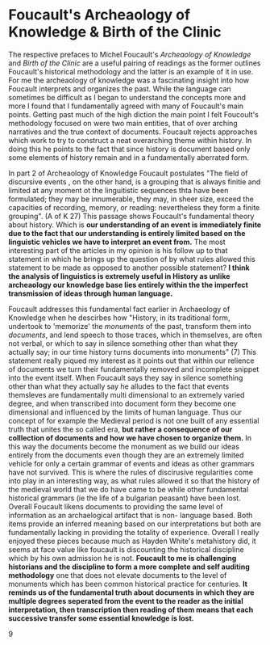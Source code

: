 # Foucault's Archeaology of Knowledge & Birth of the Clinic
The respective prefaces to Michel Foucault's *Archeaology of Knowledge* and *Birth of the Clinic* are a useful pairing of readings as the former outlines Foucault's historical methodology and the latter is an example of it in use. For me the archeaology of knowledge was a fascinating insight into how Foucault interprets and organizes the past. While the language can sometimes be difficult as I began to understand the concepts more and more I found that I fundamentally agreed with many of Foucault's main points. Getting past much of the high diction the main point I felt Foucoult's methodology focused on were two main entities, that of over arching narratives and the true context of documents. Foucault rejects approaches which work to try to construct a neat overarching theme within history. In doing this he points to the fact that since history is document based only some elements of history remain and in a fundamentally aberrated form. 

In part 2 of Archeaology of Knowledge Foucault postulates "The field of discursive events , on the other hand, is a grouping that is always finitie and limited at any moment ot the linguitistic sequences thta have been formulated; they may be innumerable, they may, in sheer size, exceed the capacities of recording, memory, or reading: nevertheless they form a finite grouping". (A of K 27) This passage shows Foucault's fundamental theory about history. Which is **our understanding of an event is immediately finite due to the fact that our understanding is entirely limited based on the linguistic vehicles we have to interpret an event from.** The most interesting part of the articles in my opinion is his follow up to that statement in which he brings up the question of by what rules allowed this statement to be made as opposed to another possible statement? **I think the analysis of linguistics is extremely useful in History as unlike archeaology our knowledge base lies entirely within the the imperfect transmission of ideas through human language.** 

Foucault addresses this fundamental fact earlier in Archaeology of Knowledge when he descirbes how "History, in its traditional form, undertook to 'memorize' the *monuments* of the past, transform them into *documents*, and lend speech to those traces, which in themselves, are often not verbal, or which to say in silence something other than what they actually say; in our time history turns documents into monuments" (7) This statement really piqued my interest as it points out that within our relience of documents we turn their fundamentally removed and incomplete snippet into the event itself. When Foucault says they say in silence something other than what they actually say he alludes to the fact that events themsleves are fundamentally multi dimensional to an extremely varied degree, and when transcribed into document form they become one dimensional and influenced by the limits of human language. Thus our concept of for example the Medieval period is not one built of any essential truth that unites the so called era, **but rather a consequence of our colllection of documents and how we have chosen to organize them.** In this way the documents become the monument as we build our ideas entirely from the documents even though they are an extremely limited vehicle for only a certain grammar of events and ideas as other grammars have not survived. This is where the rules of discirusive regularities come into play in an interesting way, as what rules allowed it so that the history of the medieval world that we do have came to be while other fundamental historical grammars (ie the life of a bulgarian peasant) have been lost. Overall Foucault likens documents to providing the same level of information as an archaelogical artifact that is non- language based. Both items provide an inferred meaning based on our interpretations but both are fundamentally lacking in providing the totality of experience. Overall I really enjoyed these pieces because much as Hayden White's metahistory did, it seems at face value like foucault is discounting the historical discipline which by his own admission he is not. **Foucault to me is challenging historians and the discipline to form a more complete and self auditing methodology** one that does not elevate documents to the level of monuments which has been common historical practice for centuries. **It reminds us of the fundamental truth about documents in which they are multiple degrees seperated from the event to the reader as the initial interpretation, then transcription then reading of them means that each successive transfer some essential knowledge is lost.**

9
